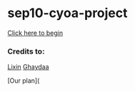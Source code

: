 # sep10-cyoa-project

[Click here to begin](ithaca.md)

### Credits to:
[Lixin](https://github.com/lixinh5541)
[Ghaydaa](https://github.com/ghaydaaa7608)

[Our plan](


